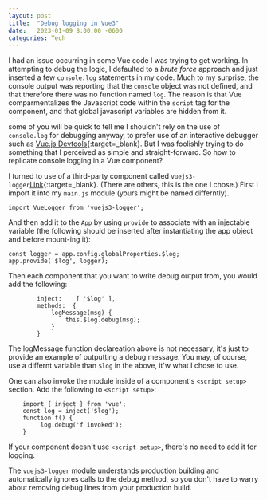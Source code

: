 ```yaml
---
layout: post
title:  "Debug logging in Vue3"
date:   2023-01-09 8:00:00 -0600
categories: Tech
---
```


I had an issue occurring in some Vue code I was trying to get working.
In attempting to debug the logic, I defaulted to a _brute force_ approach
and just inserted a few ```console.log``` statements in my code.
Much to my surprise, the console output was reporting that the ```console``` object
was not defined, and that therefore there was no function named ```log```.
The reason is that Vue comparmentalizes the Javascript code within the ```script``` tag
for the component, and that global javascript variables are hidden from it.

some of you will be quick to tell me I shouldn't rely on the use of ```console.log``` for debugging anyway,
to prefer use of an interactive debugger such as [Vue.js Devtools](https://chrome.google.com/webstore/detail/vuejs-devtools/nhdogjmejiglipccpnnnanhbledajbpd?hl=en){:target=_blank}.
But I was foolishly trying to do something that I perceived as simple and straight-forward.
So how to replicate console logging in a Vue component?

I turned to use of a third-party component called ```vuejs3-logger```[Link](https://www.npmjs.com/package/vuejs3-logger){:target=_blank}.
(There are others, this is the one I chose.)
First I import it into my ```main.js``` module (yours might be named differntly).
```
import VueLogger from 'vuejs3-logger';
```
And then add it to the ```App``` by using ```provide``` to associate with an injectable variable
(the following should be inserted after instantiating the app object and before mount-ing it):
```
const logger = app.config.globalProperties.$log;
app.provide('$log', logger);
```

Then each component that you want to write debug output from, you would add the following:
```
        inject:    [ '$log' ],
        methods:  {
            logMessage(msg) {
                this.$log.debug(msg);
            }
        }
```
The logMessage function declareation above is not necessary, it's just to provide an example of outputting a debug message.
You may, of course, use a differnt variable than ```$log``` in the above, it'w what I chose to use.

One can also invoke the module inside of a component's ```<script setup>``` section.
Add the following to ```<script setup>```:
```
    import { inject } from 'vue'; 
    const log = inject('$log');
    function f() {
         log.debug('f invoked');
    }
```
If your component doesn't use ```<script setup>```, there's no need to add it for logging.

The ```vuejs3-logger``` module understands production building and automatically ignores calls to the debug method,
so you don't have to warry about removing debug lines from your production build.
